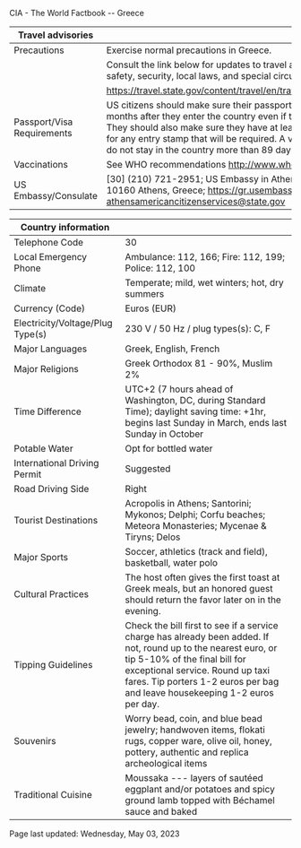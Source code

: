 CIA - The World Factbook -- Greece

| Travel advisories | |
| --- | --- |
| Precautions | Exercise normal precautions in Greece. |
| | Consult the link below for updates to travel advisories and statements on safety, security, local laws, and special circumstances in this country. |
| | <https://travel.state.gov/content/travel/en/traveladvisories/traveladvisories.html> |
| Passport/Visa Requirements | US citizens should make sure their passport will not expire for at least 6 months after they enter the country even if they do not intend to stay that long. They should also make sure they have at least 1 blank page in their passport for any entry stamp that will be required. A visa is not required as long as you do not stay in the country more than 89 days. |
| Vaccinations | See WHO recommendations  <http://www.who.int/> |
| US Embassy/Consulate | [30] (210) 721-2951; US Embassy in Athens, 91 Vasilisis Sophias Avenue, 10160 Athens, Greece; https://gr.usembassy.gov/; athensamericancitizenservices@state.gov |

| Country information |  |
| --- | --- |
| Telephone Code | 30 |
| Local Emergency Phone | Ambulance: 112, 166; Fire: 112, 199; Police: 112, 100 |
| Climate | Temperate; mild, wet winters; hot, dry summers |
| Currency (Code) | Euros (EUR) |
| Electricity/Voltage/Plug Type(s) | 230 V / 50 Hz / plug types(s): C, F |
| Major Languages | Greek, English, French |
| Major Religions | Greek Orthodox 81 - 90%, Muslim 2% |
| Time Difference | UTC+2 (7 hours ahead of Washington, DC, during Standard Time); daylight saving time: +1hr, begins last Sunday in March, ends last Sunday in October |
| Potable Water | Opt for bottled water |
| International Driving Permit | Suggested |
| Road Driving Side | Right |
| Tourist Destinations | Acropolis in Athens; Santorini; Mykonos; Delphi; Corfu beaches; Meteora Monasteries; Mycenae & Tiryns; Delos |
| Major Sports | Soccer, athletics (track and field), basketball, water polo |
| Cultural Practices | The host often gives the first toast at Greek meals, but an honored guest should return the favor later on in the evening. |
| Tipping Guidelines | Check the bill first to see if a service charge has already been added. If not, round up to the nearest euro, or tip 5-10% of the final bill for exceptional service. Round up taxi fares. Tip porters 1-2 euros per bag and leave housekeeping 1-2 euros per day. |
| Souvenirs | Worry bead, coin, and blue bead jewelry; handwoven items, flokati rugs, copper ware, olive oil, honey, pottery, authentic and replica archeological items |
| Traditional Cuisine | Moussaka --- layers of sautéed eggplant and/or potatoes and spicy ground lamb topped with Béchamel sauce and baked |

Page last updated: Wednesday, May 03, 2023
